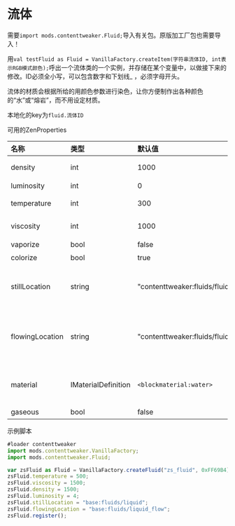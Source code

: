 # 流体



需要`import mods.contenttweaker.Fluid;`导入有关包。原版加工厂包也需要导入！

用`val testFluid as Fluid = VanillaFactory.createItem(字符串流体ID, int表示RGB模式颜色);`呼出一个流体类的一个实例，并存储在某个变量中，以做接下来的修改。ID必须全小写，可以包含数字和下划线\_ ，必须字母开头。

流体的材质会根据所给的用颜色参数进行染色，让你方便制作出各种颜色的“水”或“熔岩”，而不用设定材质。

本地化的key为`fluid.流体ID`

可用的ZenProperties

| 名称 | 类型 | 默认值 | 描述 |
| :--- | :--- | :--- | :--- |
| density | int | 1000 | 密度，决定实体在其游泳速度，水为1000，熔岩为3000 |
| luminosity | int | 0 | 流体亮度 |
| temperature | int | 300 | 流体温度，水为300，熔岩为1300 |
| viscosity | int | 1000 | 流体黏度，决定流体流动速度，水为1000，熔岩为3000 |
| vaporize | bool | false | 在下界是否会蒸发 |
| colorize | bool | true | 实际材质是否受颜色参数影响 |
| stillLocation | string | "contenttweaker:fluids/fluid" | 设定源头材质路径，建议类似水的设置为"base:fluids/liquid"，类似熔岩设置为"base:fluids/molten" |
| flowingLocation | string | "contenttweaker:fluids/fluid\_flow" | 设定流动流体的材质路径，建议类似水的设置为"base:fluids/liquid\_flow"，类似熔岩设置为"base:fluids/molten\_flowing" |
| material | IMaterialDefinition | `<blockmaterial:water>` | 建议类似水的设置为`<blockmaterial:water>`，类似熔岩设置为`<blockmaterial:lava>` |
| gaseous | bool | false | 流体是否反重力流动 |

示例脚本

```javascript
#loader contenttweaker
import mods.contenttweaker.VanillaFactory;
import mods.contenttweaker.Fluid;

var zsFluid as Fluid = VanillaFactory.createFluid("zs_fluid", 0xFF69B4);
zsFluid.temperature = 500;
zsFluid.viscosity = 1500;
zsFluid.density = 1500;
zsFluid.luminosity = 4;
zsFluid.stillLocation = "base:fluids/liquid";
zsFluid.flowingLocation = "base:fluids/liquid_flow";
zsFluid.register();
```


